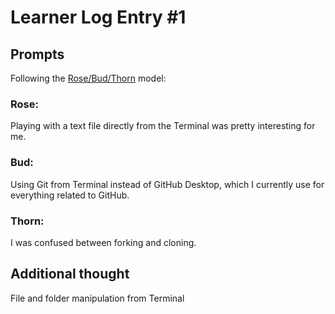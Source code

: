 # Learner Log Entry #1 

## Prompts
Following the [Rose/Bud/Thorn](https://www.panoramaed.com/blog/rose-bud-thorn-activity-and-worksheet#:~:text=%22Rose%2C%20Bud%2C%20Thorn%22%20is%20a%20mindful%20design%2D,day%2C%20week%2C%20or%20month.) model:

### Rose:
Playing with a text file directly from the Terminal was pretty interesting for me.

### Bud: 
Using Git from Terminal instead of GitHub Desktop, which I currently use for everything related to GitHub.

### Thorn: 
I was confused between forking and cloning.

## Additional thought
File and folder manipulation from Terminal

